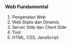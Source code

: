 ### Web Fundamental

1. Pengenalan Web
2. Web Statis dan Dinamis
3. Server Side dan Client Side
4. Tool
5. HTML, CSS, JavaScript
